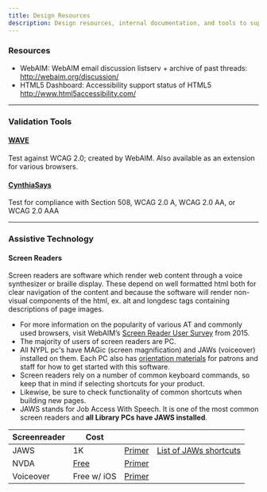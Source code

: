 ```yaml
---
title: Design Resources
description: Design resources, internal documentation, and tools to support universal design.
---
```


### Resources  
* WebAIM: WebAIM email discussion listserv + archive of past threads: http://webaim.org/discussion/
* HTML5 Dashboard: Accessibility support status of HTML5 http://www.html5accessibility.com/

***  

### Validation Tools  
#### [WAVE](http://wave.webaim.org/)
Test against WCAG 2.0; created by WebAIM. Also available as an extension for various browsers.  

#### [CynthiaSays](http://cynthiasays.com/)
Test for compliance with Section 508, WCAG 2.0 A, WCAG 2.0 AA, or WCAG 2.0 AAA  
***  

### Assistive Technology  
#### Screen Readers  
Screen readers are software which render web content through a voice synthesizer or braille display. These depend on well formatted html both for clear navigation of the content and because the software will render non-visual components of the html, ex. alt and longdesc tags containing descriptions of page images.

* For more information on the popularity of various AT and commonly used browsers, visit WebAIM’s [Screen Reader User Survey](http://webaim.org/projects/screenreadersurvey6/) from 2015.
* The majority of users of screen readers are PC.
* All NYPL pc's have MAGic (screen magnification) and JAWs (voiceover) installed on them. Each PC also has [orientation materials](https://docs.google.com/document/d/1nWjt7NakMjhuc8yWblkuxIZJ4RxPlJ0WV5JzSPmttB8/edit?ts=582a2490) for patrons and staff for how to get started with this software.
* Screen readers rely on a number of common keyboard commands, so keep that in mind if selecting shortcuts for your product.
* Likewise, be sure to check functionality of common shortcuts when building new pages.
* JAWS stands for Job Access With Speech. It is one of the most common screen readers and **all Library PCs have JAWS installed**.

<table class="nypl-basic-table">
  <thead>
    <tr>
      <th>Screenreader</th>
      <th>Cost</th>
      <th></th>
      <th></th>
    </tr>
  </thead>
  <tbody>
    <tr>
      <td>JAWS</td>
      <td>1K</td>
      <td><a href="http://webaim.org/articles/jaws/">Primer</a></td>
      <td><a href="http://doccenter.freedomscientific.com/doccenter/archives/training/JAWSKeystrokes.htm">List of JAWs shortcuts</a></td>
    </tr>
    <tr>
      <td>NVDA</td>
      <td><a href="http://www.nvaccess.org/">Free</a></td>
      <td><a href="http://webaim.org/articles/nvda/">Primer</a></td>
      <td> </td>
    </tr>
    <tr>
      <td>Voiceover</td>
      <td>Free w/ iOS</td>
      <td><a href="http://webaim.org/articles/jaws/">Primer</a></td>
      <td> </td>
    </tr>
  </tbody>
</table>